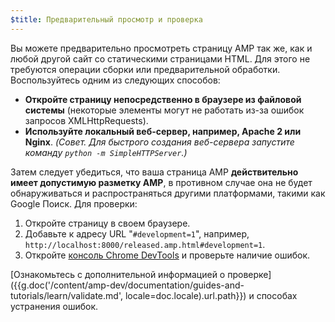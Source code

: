 ```yaml
---
$title: Предварительный просмотр и проверка
---
```


Вы можете предварительно просмотреть страницу AMP так же, как и любой другой сайт со статическими страницами HTML. Для этого не требуются операции сборки или предварительной обработки. Воспользуйтесь одним из следующих способов:

  - **Откройте страницу непосредственно в браузере из файловой системы** (некоторые элементы могут не работать из-за ошибок запросов XMLHttpRequests).
  - **Используйте локальный веб-сервер, например, Apache 2 или Nginx**.
    *(Совет. Для быстрого создания веб-сервера запустите команду `python -m SimpleHTTPServer`.)*

Затем следует убедиться, что ваша страница AMP **действительно имеет допустимую разметку AMP**, в противном случае она не будет обнаруживаться и распространяться другими платформами, такими как Google Поиск. Для проверки:

  1. Откройте страницу в своем браузере.
  1. Добавьте к адресу URL "`#development=1`", например, `http://localhost:8000/released.amp.html#development=1`.
  1. Откройте [консоль Chrome DevTools](https://developers.google.com/web/tools/chrome-devtools/debug/console/) и проверьте наличие ошибок.

[Ознакомьтесь с дополнительной информацией о проверке]({{g.doc('/content/amp-dev/documentation/guides-and-tutorials/learn/validate.md', locale=doc.locale).url.path}}) и способах устранения ошибок.
